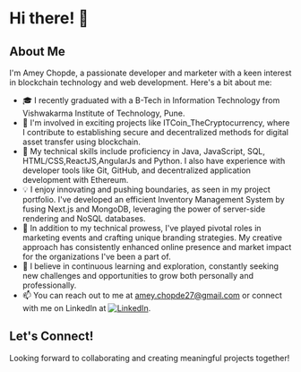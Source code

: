 # Hi there! 👋

## About Me

I'm Amey Chopde, a passionate developer and marketer with a keen interest in blockchain technology and web development. Here's a bit about me:

- 🎓 I recently graduated with a B-Tech in Information Technology from Vishwakarma Institute of Technology, Pune.
- 💼 I'm involved in exciting projects like ITCoin_TheCryptocurrency, where I contribute to establishing secure and decentralized methods for digital asset transfer using blockchain.
- 🔧 My technical skills include proficiency in Java, JavaScript, SQL, HTML/CSS,ReactJS,AngularJs and Python. I also have experience with developer tools like Git, GitHub, and decentralized application development with Ethereum.
- 💡 I enjoy innovating and pushing boundaries, as seen in my project portfolio. I've developed an efficient Inventory Management System by fusing Next.js and MongoDB, leveraging the power of server-side rendering and NoSQL databases.
- 🚀 In addition to my technical prowess, I've played pivotal roles in marketing events and crafting unique branding strategies. My creative approach has consistently enhanced online presence and market impact for the organizations I've been a part of.
- 🌱 I believe in continuous learning and exploration, constantly seeking new challenges and opportunities to grow both personally and professionally.
- 📫 You can reach out to me at amey.chopde27@gmail.com or connect with me on LinkedIn at  [![LinkedIn](https://img.shields.io/badge/-Amey%20Chopde-blue?style=flat-square&logo=Linkedin&logoColor=white&link=https://www.linkedin.com/in/amey-chopde/)](https://www.linkedin.com/in/amey-chopde-624556211/).

## Let's Connect!

Looking forward to collaborating and creating meaningful projects together!
